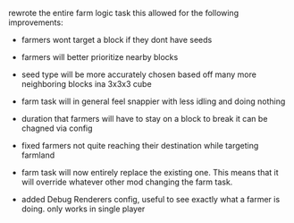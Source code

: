 rewrote the entire farm logic task
this allowed for the following improvements:
- farmers wont target a block if they dont have seeds
- farmers will better prioritize nearby blocks
- seed type will be more accurately chosen based off many more neighboring blocks ina  3x3x3 cube
- farm task will in general feel snappier with less idling and doing nothing
- duration that farmers will have to stay on a block to break it can be chagned via config
- fixed farmers not quite reaching their destination while targeting farmland
- farm task will now entirely replace the existing one. This means that it will override whatever other mod changing the farm task.

- added Debug Renderers config, useful to see exactly what a farmer is doing. only works in single player